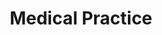 ---
title: Medical Practice
slug: medical-practice
taxonomy:
	tag: industry
content:
    items:
        '@taxonomy.industry': medical-practice
    order:
        by: date
        dir: desc
---